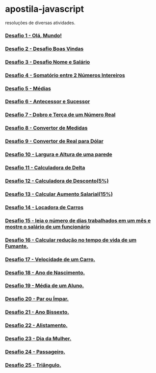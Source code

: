 # apostila-javascript
resoluções de diversas atividades.
 
<h3><a href="https://kawecz.github.io/apostila-javascript/d01/index.html">Desafio 1 - Olá, Mundo! </a></h3>
<h3><a href="https://kawecz.github.io/apostila-javascript/d02/index.html">Desafio 2 - Desafio Boas Vindas </a></h3>
<h3><a href="https://kawecz.github.io/apostila-javascript/d03/index.html">Desafio 3 - Desafio Nome e Salário </a></h3>
<h3><a href="https://kawecz.github.io/apostila-javascript/d04/index.html">Desafio 4 - Somatório entre 2 Números Intereiros </a></h3>
<h3><a href = "https://kawecz.github.io/apostila-javascript/d05/index.html">Desafio 5 - Médias</h3>
<h3><a href = "https://kawecz.github.io/apostila-javascript/d06/index.html">Desafio 6 - Antecessor e Sucessor</h3>
<h3><a href = "https://kawecz.github.io/apostila-javascript/d07/index.html">Desafio 7 - Dobro e Terça de um Número Real</h3>
<h3><a href = "https://kawecz.github.io/apostila-javascript/d08/index.html">Desafio 8 - Convertor de Medidas</h3>
<h3><a href = "https://kawecz.github.io/apostila-javascript/d09/index.html">Desafio 9 - Convertor de Real para Dólar</h3>
<h3><a href = "https://kawecz.github.io/apostila-javascript/d10/index.html">Desafio 10 - Largura e Altura de uma parede</h3>
<h3><a href = "https://kawecz.github.io/apostila-javascript/d11/index.html">Desafio 11 - Calculadora de Delta</h3>
<h3><a href = "https://kawecz.github.io/apostila-javascript/d12/index.html">Desafio 12 - Calculadora de Desconto(5%)</h3>
<h3><a href = "https://kawecz.github.io/apostila-javascript/d13/index.html">Desafio 13 - Calcular Aumento Salarial(15%)</h3>
<h3><a href = "https://kawecz.github.io/apostila-javascript/d14/index.html">Desafio 14 - Locadora de Carros</h3>
<h3><a href = "https://kawecz.github.io/apostila-javascript/d15/index.html">Desafio 15 - leia o número de dias trabalhados em um mês e mostre o salário de um funcionário</h3>
<h3><a href = "https://kawecz.github.io/apostila-javascript/d16/index.html">Desafio 16 - Calcular redução no tempo de vida de um Fumante.</h3>
<h3><a href = "https://kawecz.github.io/apostila-javascript/d17/index.html">Desafio 17 - Velocidade de um Carro.</h3>
<h3><a href = "https://kawecz.github.io/apostila-javascript/d18/index.html">Desafio 18 - Ano de Nascimento.</h3>
<h3><a href = "https://kawecz.github.io/apostila-javascript/d19/index.html">Desafio 19 - Média de um Aluno.</h3>
<h3><a href = "https://kawecz.github.io/apostila-javascript/d20/index.html">Desafio 20 - Par ou Ímpar.</h3>
<h3><a href = "https://kawecz.github.io/apostila-javascript/d21/index.html">Desafio 21 - Ano Bissexto.</h3>
<h3><a href = "https://kawecz.github.io/apostila-javascript/d22/index.html">Desafio 22 - Alistamento.</h3>
<h3><a href = "https://kawecz.github.io/apostila-javascript/d23/index.html">Desafio 23 - Dia da Mulher.</h3>
<h3><a href = "https://kawecz.github.io/apostila-javascript/d24/index.html">Desafio 24 - Passageiro.</h3>
<h3><a href = "https://kawecz.github.io/apostila-javascript/d25/index.html">Desafio 25 - Triângulo.</h3>
